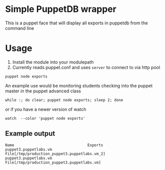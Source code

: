 # Simple PuppetDB wrapper
This is a puppet face that will display all exports in puppetdb from the command line

# Usage
1. Install the module into your modulepath
2. Currently reads puppet.conf and uses `server` to connect to via http pool

```shell
puppet node exports
```

An example use would be monitoring students checking into the puppet master in the puppet advanced class

```shell
while :; do clear; puppet node exports; sleep 2; done
```
or if you have a newer version of watch
```shell
watch  --color 'puppet node exports'
```

## Example output
```shell
Name                                 Exports
puppet3.puppetlabs.vm                File[/tmp/production_puppet3.puppetlabs.vm_2]
puppet3.puppetlabs.vm                File[/tmp/production_puppet3.puppetlabs.vm]
```
